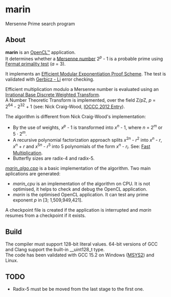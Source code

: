 # marin
Mersenne Prime search program

## About

**marin** is an [OpenCL™](https://www.khronos.org/opencl/) application.  
It determines whether a [Mersenne number](https://en.wikipedia.org/wiki/Mersenne_prime) 2<sup>*p*</sup> - 1 is a probable prime using [Fermat primality test](https://en.wikipedia.org/wiki/Fermat_primality_test) (*a* = 3).  

It implements an [Efficient Modular Exponentiation Proof Scheme](https://arxiv.org/abs/2209.15623). The test is validated with [Gerbicz - Li](https://www.mersenneforum.org/showthread.php?t=22510) error checking.  

Efficient multiplication modulo a Mersenne number is evaluated using an [Irrational Base Discrete Weighted Transform](https://www.ams.org/journals/mcom/1994-62-205/S0025-5718-1994-1185244-1/).  
A Number Theoretic Transform is implemented, over the field Z/*p*Z, *p* = 2<sup>64</sup>&nbsp;-&nbsp;2<sup>32</sup>&nbsp;+&nbsp;1 (see: Nick Craig-Wood, [IOCCC 2012 Entry](https://github.com/ncw/ioccc2012/)).  

The algorithm is different from Nick Craig-Wood's implementation:
 - By the use of weights, *x*<sup>*p*</sup> - 1 is transformed into *x*<sup>*n*</sup> - 1, where *n* = 2<sup>*m*</sup> or 5&nbsp;&middot;&nbsp;2<sup>*m*</sup>.
 - A recursive polynomial factorization approach splits *x*<sup>2*n*</sup> - *r*<sup>2</sup> into *x*<sup>*n*</sup> - *r*, *x*<sup>*n*</sup> + *r* and *x*<sup>5*n*</sup> - *r*<sup>5</sup> into 5 polynomials of the form *x*<sup>*n*</sup> - *r*<sub>*i*</sub>. See: [Fast Multiplication](https://github.com/galloty/FastMultiplication).
 - Butterfly sizes are radix-4 and radix-5.  

[*marin_algo.cpp*](algo/marin_algo.cpp) is a basic implementation of the algorithm. Two main aplications are generated:
- *marin_cpu* is an implementation of the algorithm on CPU. It is not optimised, it helps to check and debug the OpenCL application.
- *marin* is the optimised OpenCL application. It can test any prime exponent *p* in [3; 1,509,949,421].  

A checkpoint file is created if the application is interrupted and *marin* resumes from a checkpoint if it exists.

## Build

The compiler must support 128-bit literal values. 64-bit versions of GCC and Clang support the built-in __uint128_t type.  
The code has been validated with GCC 15.2 on Windows ([MSYS2](https://www.msys2.org/)) and Linux.  

## TODO

 - Radix-5 must be be moved from the last stage to the first one.  
